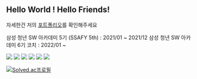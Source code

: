 
Hello World ! Hello Friends!
----------------------
자세한건 저의 [포트폴리오](https://equable-sunshine-572.notion.site/Backend-Developer-5746d749780440148c89cef6bec14d36)를 확인해주세요

삼성 청년 SW 아카데미 5기 (SSAFY 5th) : 2021/01 ~ 2021/12
삼성 청년 SW 아카데미 6기 코치 : 2022/01 ~ 


<img src="https://img.shields.io/badge/JAVA-007396?style=flat-square&logo=JAVA&logoColor=white"/></a>
<img src="https://img.shields.io/badge/Spring Boot-6DB33F?style=flat-square&logo=Spring&logoColor=white"/></a>
<img src="https://img.shields.io/badge/JPA-47A248?style=flat-square&logo=Hibernate&logoColor=white"/></a>
<img src="https://img.shields.io/badge/MySQL-4479A1?style=flat-square&logo=MySQL&logoColor=white"/></a>
<img src="https://img.shields.io/badge/Redis-DC382D?style=flat-square&logo=Redis&logoColor=white"/></a>
<img src="https://img.shields.io/badge/Jira-0052CC?style=flat-square&logo=Jira Software&logoColor=white"/></a>



[![Solved.ac프로필](http://mazassumnida.wtf/api/v2/generate_badge?boj=shining8543)](https://solved.ac/shining8543)



